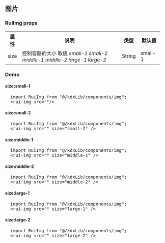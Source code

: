 <style lang="scss">
// Prefix
$css-prefix: kdx-;

// variable
$c0: #212121;
$c1: #ffffff;
$c2: #ff3c29;
$c3: #ff6f29;
$c4: #cccccc;
$c5: transparent;
$c6: #ffd600;
$c7: #e6e7eb;
$c8: #379fff;
$c9: #2f82ff;
$c10: #09c15f;

// width
$w: 100%;

// function
@function px2rpx($n) {
  @return $n * 1 + px;
}

@mixin wh($size: 0) {
  width: px2rpx($size);
  height: px2rpx($size);
}

// mixin
@mixin height($size: 0) {
  height: px2rpx($size);
  line-height: px2rpx($size);
  // set button border-radius important
  border-radius: px2rpx($size / 2) !important;
}

// img
$img-prefix-cls: $css-prefix + "img-box";
.#{$img-prefix-cls} {
  overflow: hidden;
  display: flex;
  .img {
    flex: 1;
  }
  &.small-1 {
    @include wh(60);
    border-radius: px2rpx(4);
  }
  &.small-2 {
    @include wh(70);
    border-radius: px2rpx(6);
  }
  &.middle-1 {
    @include wh(80);
    border-radius: px2rpx(6);
  }
  &.middle-2 {
    @include wh(90);
    border-radius: px2rpx(6);
  }
  &.large-1 {
    @include wh(100);
    border-radius: px2rpx(6);
  }
  &.large-2 {
    @include wh(110);
    border-radius: px2rpx(6);
  }
}

// resize
.h32 {
  @include height(32);
}
.h34 {
  @include height(34);
}
.h40 {
  @include height(40);
}

// background
.bg0 {
  background: linear-gradient(132.57deg, $c2 0%, $c3 94.38%);
}

// padding
.ptb{
  padding: 0 px2rpx(15);
}

// width
.w100{
  width: px2rpx(100);
}

pre{
  color:$c1 !important;
}
</style>
## 图片
### RuiImg props
<table>
    <tr>
        <th>属性</th>
        <th>说明</th>
        <th>类型</th>
        <th>默认值</th>
    </tr>
    <tr>
        <td>size</td>
        <td>控制容器的大小 取值 <em>small-1</em> <em>small-2</em> <em>middle-1</em> <em>middle-2</em> <em>large-1</em> <em>large-2</em></td>
        <td>String</td>
        <td>small-1</td>
    </tr>
</table>

### Demo
#### size:small-1
<pre>
  import RuiImg from "@/kdxLib/components/img";
  &lt;rui-img src=""/&gt;
</pre>
<rui-img src="http://image4.cityhouse.cn/qingdao/images/ha/large/pa0110768CHY423_1456192827388554.jpg" />

#### size:small-2
<pre>
  import RuiImg from "@/kdxLib/components/img";
  &lt;rui-img src="" size="small-2" /&gt;
</pre>
<rui-img src="http://image4.cityhouse.cn/qingdao/images/ha/large/pa0110768CHY423_1456192827388554.jpg" size="small-2" />

#### size:middle-1
<pre>
  import RuiImg from "@/kdxLib/components/img";
  &lt;rui-img src="" size="middle-1" /&gt;
</pre>
<rui-img src="http://image4.cityhouse.cn/qingdao/images/ha/large/pa0110768CHY423_1456192827388554.jpg" size="middle-1" />

#### size:middle-2
<pre>
  import RuiImg from "@/kdxLib/components/img";
  &lt;rui-img src="" size="middle-2" /&gt;
</pre>
<rui-img src="http://image4.cityhouse.cn/qingdao/images/ha/large/pa0110768CHY423_1456192827388554.jpg" size="middle-2" />

#### size:large-1
<pre>
  import RuiImg from "@/kdxLib/components/img";
  &lt;rui-img src="" size="large-1" /&gt;
</pre>
<rui-img src="http://image4.cityhouse.cn/qingdao/images/ha/large/pa0110768CHY423_1456192827388554.jpg" size="large-1" />

#### size:large-2
<pre>
  import RuiImg from "@/kdxLib/components/img";
  &lt;rui-img src="" size="large-2" /&gt;
</pre>
<rui-img src="http://image4.cityhouse.cn/qingdao/images/ha/large/pa0110768CHY423_1456192827388554.jpg" size="large-2" />